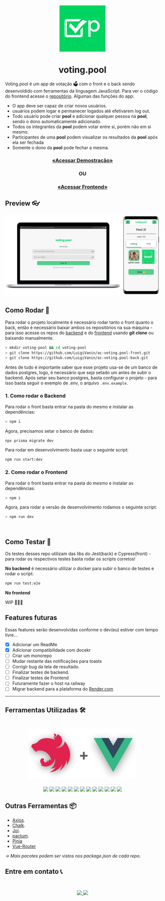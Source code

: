<p align="center" >

<img src="./images/logo.png" width="150px" />

</p>

<h1 align="center">
voting.pool
</h1>

Voting.pool é um app de votação 🗳️ com o front e o back sendo desenvoldido com ferramentas da linguagem JavaScript. Para ver o código do frontend acesse o [repositório](https://github.com/LuigiVanin/ac-voting.pool-front). Algumas das funções do app:

-   O app deve ser capaz de criar novos usuários.
-   usuários podem logar e permanecer logados até efetivarem log out.
-   Todo usuário pode criar **pool** e adicionar qualquer pessoa na **pool**, sendo o dono automaticamente adicionado.
-   Todos os integrantes da **pool** podem votar entre si, porém não em si mesmo.
-   Participantes de uma **pool** podem visualizar os resultados da **pool** após ela ser fechada
-   Somente o dono da **pool** pode fechar a mesma.

<h3 align="center">

<a  href="https://ac-voting-pool-front.vercel.app/"/>

«Acessar Demostração»

</a>

</h3>

<h3 align="center">OU</h3>

<h3 align="center">

<a  href="https://github.com/LuigiVanin/ac-voting.pool-front"/>

«Acessar Frontend»

</a>

</h3>

<h2>
Preview 👓
</h2>

<p align="center" >

<img  src="./images/voting-pool-mock.png" width="650px" />

## Como Rodar 🚀

Para rodar o projeto localmente é necessário rodar tanto o front quanto o back, então é necessário baixar ambos os repositórios na sua máquina - para isso acesse os repos do [backend](https://github.com/LuigiVanin/ac-voting.pool-back) e do [frontend](https://github.com/LuigiVanin/ac-voting.pool-front) usando **git clone** ou baixando manualmente.

```bash
> mkdir voting-pool && cd voting-pool
> git clone https://github.com/LuigiVanin/ac-voting.pool-front.git
> git clone https://github.com/LuigiVanin/ac-voting.pool-back.git
```

Antes de tudo é importante saber que esse projeto usa-se de um banco de dados postgres, logo, é necessário que seja setado um antes de subir o backend. Após setar seu banco postgres, basta configurar o projeto - para isso basta seguir o exemplo de .env, o arquivo `.env.example`.

### 1. Como rodar o Backend

Para rodar o front basta entrar na pasta do mesmo e instalar as dependências:

```bash
> npm i
```

Agora, precisamos setar o banco de dados:

```bash
npx prisma migrate dev
```

Para rodar em desenvolvimento basta usar o seguinte script:

```bash
npm run start:dev
```

### 2. Como rodar o Frontend

Para rodar o front basta entrar na pasta do mesmo e instalar as dependências:

```bash
> npm i
```

Agora, para rodar a versão de desenvolvimento rodamos o seguinte script:

```bash
> npm run dev
```

<br />

## Como Testar 🧪

Os testes desses repo utilizam das libs do Jest(back) e Cypress(front) - para rodar os respectivos testes basta rodar os scripts corretos!

**No backend** é necessário utilizar o docker para subir o banco de testes e rodar o script:

```bash
npm run test:e2e
```

**No frontend**

WIP 🚧🚧🚧

## Features futuras

Essas features serão desenvolvidas conforme o dev(eu) estiver com tempo livre...

-   [x] Adicionar um ReadMe
-   [x] Adicionar compatibilidade com docekr
-   [ ] Criar um monorepo
-   [ ] Mudar restante das notificações para toasts
-   [ ] Corrigir bug da tela de resultado.
-   [ ] Finalizar testes de backend.
-   [ ] Finalizar testes de Frontend
-   [ ] Futuramente fazer o host na railway
-   [ ] Migrar backend para a plataforma do [Render.com](https://www.notion.so/Ac-vooting-pool-2c86234e21dc4be397823a4d990a79a2)

---

## Ferramentas Utilizadas 🛠️

<h1 align="center" >

<img src="./images/nest+vue.png" width="350px" />

</h1>

<p align="center">
    <img src="https://img.shields.io/badge/nestjs-%23E0234E.svg?style=for-the-badge&logo=nestjs&logoColor=white">
    <img src="https://img.shields.io/badge/Prisma-3982CE?style=for-the-badge&logo=Prisma&logoColor=white">
    <img src="https://img.shields.io/badge/typescript-%23007ACC.svg?style=for-the-badge&logo=typescript&logoColor=white" />
    <img src="https://img.shields.io/badge/Vue.js-35495E?style=for-the-badge&logo=vue.js&logoColor=4FC08D"/>
    <img src="https://img.shields.io/badge/javascript-%23323330.svg?style=for-the-badge&logo=javascript&logoColor=%23F7DF1E" />
    <img src="https://img.shields.io/badge/Sass-CC6699?style=for-the-badge&logo=sass&logoColor=white" />
    <img src="https://img.shields.io/badge/Git-E34F26?style=for-the-badge&logo=git&logoColor=white" />
    <img src="https://img.shields.io/badge/Vercel-100000?style=for-the-badge&logo=vercel&logoColor=white" />
    <img src="https://img.shields.io/badge/heroku-%23430098.svg?style=for-the-badge&logo=heroku&logoColor=white" />
    <img src="https://img.shields.io/badge/-jest-%23C21325?style=for-the-badge&logo=jest&logoColor=white">
    <img src="https://img.shields.io/badge/-cypress-%23E5E5E5?style=for-the-badge&logo=cypress&logoColor=058a5e">
    <img src="https://img.shields.io/badge/postgres-%23316192.svg?style=for-the-badge&logo=postgresql&logoColor=white">
    <img src="https://img.shields.io/badge/vite-%23646CFF.svg?style=for-the-badge&logo=vite&logoColor=white">
</p>

## Outras Ferramentas 📦

-   [Axios](https://axios-http.com/).
-   [Chalk](https://www.npmjs.com/package/chalk).
-   [Joi](https://joi.dev/).
-   [pactum](https://pactumjs.github.io/).
-   [Pinia](https://pinia.vuejs.org/)
-   [Vue-Router](https://router.vuejs.org/)

_-> Mais pacotes podem ser vistos nos package.json de cada repo._

## Entre em contato 📞

<br>

<p align="center">
<a href="https://www.linkedin.com/in/luis-felipe-vanin-martins-5a5b38215">
<img src="https://img.shields.io/badge/-LinkedIn-black.svg?style=for-the-badge&logo=linkedin&colorB=blue">
</a>
<a href="mailto:luisfvanin2@gmail.com">
<img src="https://img.shields.io/badge/Gmail:%20luisfvanin2@gmail.com-D14836?style=for-the-badge&logo=gmail&logoColor=white">
</a>
</p>

